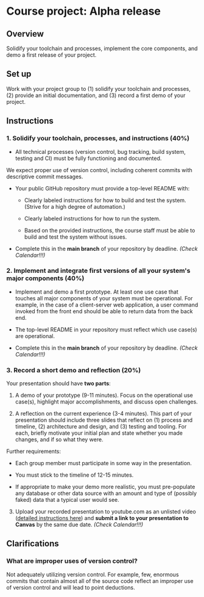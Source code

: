 # Course project: Alpha release

## Overview

Solidify your toolchain and processes, implement the core components, and demo a
first release of your project.

## Set up

Work with your project group to (1) solidify your toolchain and processes,
(2) provide an initial documentation, and (3) record a first demo of your project.

## Instructions

### 1. Solidify your toolchain, processes, and instructions (40%)

  - All technical processes (version control, bug tracking, build system, testing
  and CI) must be fully functioning and documented.

  We expect proper use of version control, including coherent commits with
  descriptive commit messages.

  - Your public GitHub repository must provide a top-level README with:
    * Clearly labeled instructions for how to build and test the system.
      (Strive for a high degree of automation.)

    * Clearly labeled instructions for how to run the system.

    * Based on the provided instructions, the course staff must be able to build
      and test the system without issues.

  - Complete this in the **main branch** of your repository by deadline. *(Check Calendar!!!)*


### 2. Implement and integrate first versions of all your system's major components (40%)

  - Implement and demo a first prototype. At least one use case that touches all
major components of your system must be operational. For example, in the case of
a client-server web application, a user command invoked from the front end should
be able to return data from the back end.

  - The top-level README in your repository must reflect which use case(s) are operational.

  - Complete this in the **main branch** of your repository by deadline. *(Check Calendar!!!)*


### 3. Record a short demo and reflection (20%)

Your presentation should have **two parts**:

  1. A demo of your prototype (9-11 minutes). Focus on the operational use
     case(s), highlight major accomplishments, and discuss open challenges.

  2. A reflection on the current experience (3-4 minutes). This part of your
     presentation should include three slides that reflect on (1) process and
     timeline, (2) architecture and design, and (3) testing and tooling.
     For each, briefly motivate your initial plan and state whether you made
     changes, and if so what they were.

Further requirements:

  - Each group member must participate in some way in the presentation.

  - You must stick to the timeline of 12-15 minutes.

  - If appropriate to make your demo more realistic, you must pre-populate any
    database or other data source with an amount and type of (possibly faked)
    data that a typical user would see.

  3. Upload your recorded presentation to youtube.com as an unlisted video
([detailed instructions here](https://docs.google.com/document/d/1KdQifTAPBs_0lvmir2jkEBJZFJVxwq8ehWidRF-B9wQ)) and 
**submit a link to your presentation to Canvas** by the same due date. *(Check Calendar!!!)*


## Clarifications

### What are improper uses of version control?

Not adequately utilizing version control. For example, few, enormous commits that
contain almost all of the source code reflect an improper use of version
control and will lead to point deductions.

